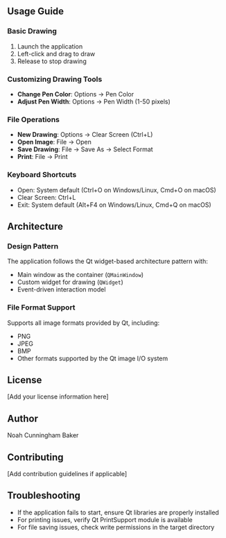 ## Usage Guide

### Basic Drawing
1. Launch the application
2. Left-click and drag to draw
3. Release to stop drawing

### Customizing Drawing Tools
- **Change Pen Color**: Options → Pen Color
- **Adjust Pen Width**: Options → Pen Width (1-50 pixels)

### File Operations
- **New Drawing**: Options → Clear Screen (Ctrl+L)
- **Open Image**: File → Open
- **Save Drawing**: File → Save As → Select Format
- **Print**: File → Print

### Keyboard Shortcuts
- Open: System default (Ctrl+O on Windows/Linux, Cmd+O on macOS)
- Clear Screen: Ctrl+L
- Exit: System default (Alt+F4 on Windows/Linux, Cmd+Q on macOS)

## Architecture

### Design Pattern
The application follows the Qt widget-based architecture pattern with:
- Main window as the container (`QMainWindow`)
- Custom widget for drawing (`QWidget`)
- Event-driven interaction model

### File Format Support
Supports all image formats provided by Qt, including:
- PNG
- JPEG
- BMP
- Other formats supported by the Qt image I/O system

## License
[Add your license information here]

## Author
Noah Cunningham Baker

## Contributing
[Add contribution guidelines if applicable]

## Troubleshooting
- If the application fails to start, ensure Qt libraries are properly installed
- For printing issues, verify Qt PrintSupport module is available
- For file saving issues, check write permissions in the target directory

